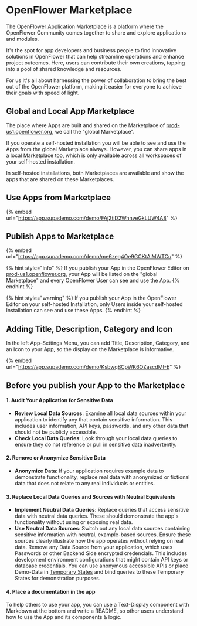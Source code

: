 # OpenFlower Marketplace

The OpenFlower Application Marketplace is a platform where the OpenFlower Community comes together to share and explore applications and modules.&#x20;

It's the spot for app developers and business people to find innovative solutions in OpenFlower that can help streamline operations and enhance project outcomes. Here, users can contribute their own creations, tapping into a pool of shared knowledge and resources.&#x20;

For us It's all about harnessing the power of collaboration to bring the best out of the OpenFlower platform, making it easier for everyone to achieve their goals with speed of light.

## Global and Local App Marketplace

The place where Apps are built and shared on the Marketplace of [prod-us1.openflower.org](https://prod-us1.openflower.org), we call the "global Marketplace".&#x20;

If you operate a self-hosted installation you will be able to see and use the Apps from the global Marketplace always. However, you can share apps in a local Marketplace too, which is only available across all workspaces of your self-hosted installation.

In self-hosted installations, both Marketplaces are available and show the apps that are shared on these Marketplaces.

## Use Apps from Marketplace

{% embed url="https://app.supademo.com/demo/FAj2tiD2WnnveGkLUW4A8" %}

## Publish Apps to Marketplace

{% embed url="https://app.supademo.com/demo/me6zeg4Oe9GCKtAiMWTCu" %}

{% hint style="info" %}
If you publish your App in the OpenFlower Editor on [prod-us1.openflower.org](https://prod-us1.openflower.org), your App will be listed on the "global Marketplace" and every OpenFlower User can see and use the App.
{% endhint %}

{% hint style="warning" %}
If you publish your App in the OpenFlower Editor on your self-hosted Installation, only Users inside your self-hosted Installation can see and use these Apps.
{% endhint %}

## Adding Title, Description, Category and Icon

In the left App-Settings Menu, you can add Title, Description, Category, and an Icon to your App, so the display on the Marketplace is informative.

{% embed url="https://app.supademo.com/demo/KsbwqBCpWK6OZascdMI-E" %}

## Before you publish your App to the Marketplace

#### 1. Audit Your Application for Sensitive Data

* **Review Local Data Sources**: Examine all local data sources within your application to identify any that contain sensitive information. This includes user information, API keys, passwords, and any other data that should not be publicly accessible.
* **Check Local Data Queries**: Look through your local data queries to ensure they do not reference or pull in sensitive data inadvertently.

#### 2. Remove or Anonymize Sensitive Data

* **Anonymize Data**: If your application requires example data to demonstrate functionality, replace real data with anonymized or fictional data that does not relate to any real individuals or entities.

#### 3. Replace Local Data Queries and Sources with Neutral Equivalents

* **Implement Neutral Data Queries**: Replace queries that access sensitive data with neutral data queries. These should demonstrate the app's functionality without using or exposing real data.
* **Use Neutral Data Sources**: Switch out any local data sources containing sensitive information with neutral, example-based sources. Ensure these sources clearly illustrate how the app operates without relying on real data. Remove any Data Source from your application, which uses Passwords or other Backend Side encrypted credencials. This includes development environment configurations that might contain API keys or database credentials. You can use anonymous accessible APIs or place Demo-Data in [Temporary States](../business-logic-in-apps/write-javascript/temporary-state.md) and bind queries to these Temporary States for demonstration purposes.

#### 4. Place a documentation in the app

To help others to use your app, you can use a Text-Display component with Markdown at the bottom and write a README, so other users understand how to use the App and its components & logic.
